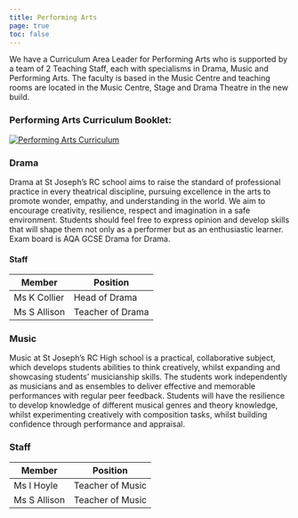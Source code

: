 ```yaml
---
title: Performing Arts
page: true
toc: false
---
```


We have a Curriculum Area Leader for Performing Arts who is supported by a team of 2 Teaching Staff, each with specialisms in Drama, Music and Performing Arts.  The faculty is based in the Music Centre and teaching rooms are located in the Music Centre, Stage and Drama Theatre in the new build.

### Performing Arts Curriculum Booklet: 
[![Performing Arts Curriculum](https://stjosephsbolton.org.uk/wp-content/uploads/2022/03/PA-Capture-211x300.png)](https://stjosephsbolton.org.uk/wp-content/uploads/2022/11/Departmental-Curriculum-Handbook-Performing-Arts.pdf)

### Drama
Drama at St Joseph’s RC school aims to raise the standard of professional practice in every theatrical discipline, pursuing excellence in the arts to promote wonder, empathy, and understanding in the world. We aim to encourage creativity, resilience, respect and imagination in a safe environment. Students should feel free to express opinion and develop skills that will shape them not only as a performer but as an enthusiastic learner. Exam board is AQA GCSE Drama for Drama. 

#### Staff

| Member              | Position            |
|---------------------|---------------------|
| Ms K Collier        | Head of Drama       | 
| Ms S Allison        | Teacher of Drama    | 

### Music
Music at St Joseph’s RC High school is a practical, collaborative subject, which develops students abilities to think creatively, whilst expanding and showcasing students’ musicianship skills. The students work independently as musicians and as ensembles to deliver effective and memorable performances with regular peer feedback. Students will have the resilience to develop knowledge of different musical genres and theory knowledge, whilst experimenting creatively with composition tasks, whilst building confidence through performance and appraisal.

### Staff 
| Member            | Position          |
|-------------------|-------------------|
| Ms I Hoyle        | Teacher of Music  | 
| Ms S Allison      | Teacher of Music  | 
